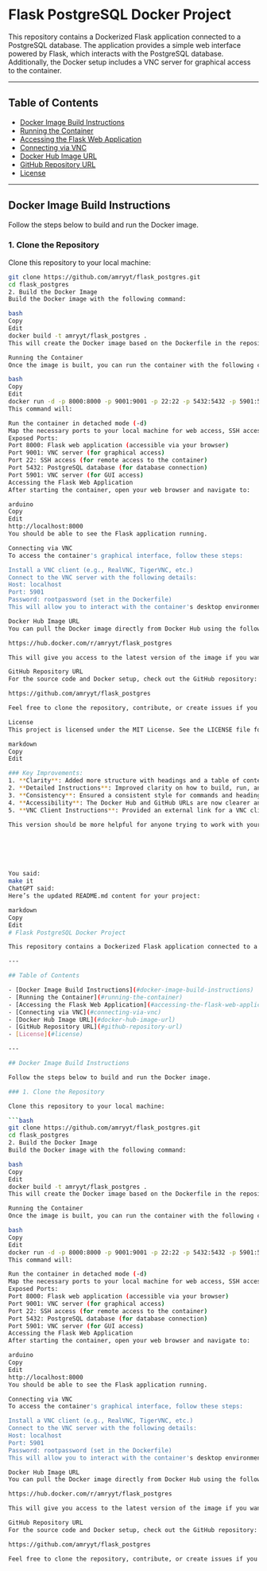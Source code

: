 # Flask PostgreSQL Docker Project

This repository contains a Dockerized Flask application connected to a PostgreSQL database. The application provides a simple web interface powered by Flask, which interacts with the PostgreSQL database. Additionally, the Docker setup includes a VNC server for graphical access to the container.

---

## Table of Contents

- [Docker Image Build Instructions](#docker-image-build-instructions)
- [Running the Container](#running-the-container)
- [Accessing the Flask Web Application](#accessing-the-flask-web-application)
- [Connecting via VNC](#connecting-via-vnc)
- [Docker Hub Image URL](#docker-hub-image-url)
- [GitHub Repository URL](#github-repository-url)
- [License](#license)

---

## Docker Image Build Instructions

Follow the steps below to build and run the Docker image.

### 1. Clone the Repository

Clone this repository to your local machine:

```bash
git clone https://github.com/amryyt/flask_postgres.git
cd flask_postgres
2. Build the Docker Image
Build the Docker image with the following command:

bash
Copy
Edit
docker build -t amryyt/flask_postgres .
This will create the Docker image based on the Dockerfile in the repository.

Running the Container
Once the image is built, you can run the container with the following command:

bash
Copy
Edit
docker run -d -p 8000:8000 -p 9001:9001 -p 22:22 -p 5432:5432 -p 5901:5901 --name flask_container amryyt/flask_postgres
This command will:

Run the container in detached mode (-d)
Map the necessary ports to your local machine for web access, SSH access, PostgreSQL, and VNC
Exposed Ports:
Port 8000: Flask web application (accessible via your browser)
Port 9001: VNC server (for graphical access)
Port 22: SSH access (for remote access to the container)
Port 5432: PostgreSQL database (for database connection)
Port 5901: VNC server (for GUI access)
Accessing the Flask Web Application
After starting the container, open your web browser and navigate to:

arduino
Copy
Edit
http://localhost:8000
You should be able to see the Flask application running.

Connecting via VNC
To access the container's graphical interface, follow these steps:

Install a VNC client (e.g., RealVNC, TigerVNC, etc.)
Connect to the VNC server with the following details:
Host: localhost
Port: 5901
Password: rootpassword (set in the Dockerfile)
This will allow you to interact with the container's desktop environment.

Docker Hub Image URL
You can pull the Docker image directly from Docker Hub using the following URL:

https://hub.docker.com/r/amryyt/flask_postgres

This will give you access to the latest version of the image if you want to avoid building it yourself.

GitHub Repository URL
For the source code and Docker setup, check out the GitHub repository:

https://github.com/amryyt/flask_postgres

Feel free to clone the repository, contribute, or create issues if you encounter any problems.

License
This project is licensed under the MIT License. See the LICENSE file for more information.

markdown
Copy
Edit

### Key Improvements:
1. **Clarity**: Added more structure with headings and a table of contents.
2. **Detailed Instructions**: Improved clarity on how to build, run, and access the Docker container, VNC, and Flask app.
3. **Consistency**: Ensured a consistent style for commands and headings.
4. **Accessibility**: The Docker Hub and GitHub URLs are now clearer and easy to follow.
5. **VNC Client Instructions**: Provided an external link for a VNC client to make the setup process easier.

This version should be more helpful for anyone trying to work with your project.






You said:
make it
ChatGPT said:
Here’s the updated README.md content for your project:

markdown
Copy
Edit
# Flask PostgreSQL Docker Project

This repository contains a Dockerized Flask application connected to a PostgreSQL database. The application provides a simple web interface powered by Flask, which interacts with the PostgreSQL database. Additionally, the Docker setup includes a VNC server for graphical access to the container.

---

## Table of Contents

- [Docker Image Build Instructions](#docker-image-build-instructions)
- [Running the Container](#running-the-container)
- [Accessing the Flask Web Application](#accessing-the-flask-web-application)
- [Connecting via VNC](#connecting-via-vnc)
- [Docker Hub Image URL](#docker-hub-image-url)
- [GitHub Repository URL](#github-repository-url)
- [License](#license)

---

## Docker Image Build Instructions

Follow the steps below to build and run the Docker image.

### 1. Clone the Repository

Clone this repository to your local machine:

```bash
git clone https://github.com/amryyt/flask_postgres.git
cd flask_postgres
2. Build the Docker Image
Build the Docker image with the following command:

bash
Copy
Edit
docker build -t amryyt/flask_postgres .
This will create the Docker image based on the Dockerfile in the repository.

Running the Container
Once the image is built, you can run the container with the following command:

bash
Copy
Edit
docker run -d -p 8000:8000 -p 9001:9001 -p 22:22 -p 5432:5432 -p 5901:5901 --name flask_container amryyt/flask_postgres
This command will:

Run the container in detached mode (-d)
Map the necessary ports to your local machine for web access, SSH access, PostgreSQL, and VNC
Exposed Ports:
Port 8000: Flask web application (accessible via your browser)
Port 9001: VNC server (for graphical access)
Port 22: SSH access (for remote access to the container)
Port 5432: PostgreSQL database (for database connection)
Port 5901: VNC server (for GUI access)
Accessing the Flask Web Application
After starting the container, open your web browser and navigate to:

arduino
Copy
Edit
http://localhost:8000
You should be able to see the Flask application running.

Connecting via VNC
To access the container's graphical interface, follow these steps:

Install a VNC client (e.g., RealVNC, TigerVNC, etc.)
Connect to the VNC server with the following details:
Host: localhost
Port: 5901
Password: rootpassword (set in the Dockerfile)
This will allow you to interact with the container's desktop environment.

Docker Hub Image URL
You can pull the Docker image directly from Docker Hub using the following URL:

https://hub.docker.com/r/amryyt/flask_postgres

This will give you access to the latest version of the image if you want to avoid building it yourself.

GitHub Repository URL
For the source code and Docker setup, check out the GitHub repository:

https://github.com/amryyt/flask_postgres

Feel free to clone the repository, contribute, or create issues if you encounter any problems.

